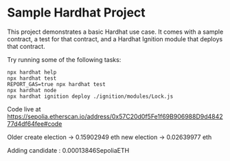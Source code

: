 # Sample Hardhat Project

This project demonstrates a basic Hardhat use case. It comes with a sample contract, a test for that contract, and a Hardhat Ignition module that deploys that contract.

Try running some of the following tasks:

```shell
npx hardhat help
npx hardhat test
REPORT_GAS=true npx hardhat test
npx hardhat node
npx hardhat ignition deploy ./ignition/modules/Lock.js
```

Code live at
https://sepolia.etherscan.io/address/0x57C20d0f5Fe1f69B906988D9d484277d4df64fee#code

Older create election -> 0.15902949 eth
new election -> 0.02639977 eth

Adding candidate : 0.00013846SepoliaETH
